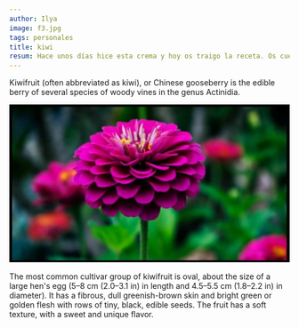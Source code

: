 ```yaml
---
author: Ilya
image: f3.jpg
tags: personales
title: kiwi
resum: Hace unos días hice esta crema y hoy os traigo la receta. Os cuento un poco sobre dos de sus ingredientes.
---
```


Kiwifruit (often abbreviated as kiwi), or Chinese gooseberry is the edible
berry of several species of woody vines in the genus Actinidia.

![image tooltip here](/assets/images/posts/f3.jpg)

The most common cultivar group of kiwifruit is oval, about the size of a large
hen's egg (5–8 cm (2.0–3.1 in) in length and 4.5–5.5 cm (1.8–2.2 in) in
diameter). It has a fibrous, dull greenish-brown skin and bright green or
golden flesh with rows of tiny, black, edible seeds. The fruit has a soft
texture, with a sweet and unique flavor.